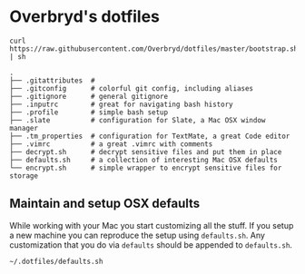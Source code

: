# Overbryd's dotfiles

```
curl https://raw.githubusercontent.com/Overbryd/dotfiles/master/bootstrap.sh | sh
```

    .
    ├── .gitattributes  # 
    ├── .gitconfig      # colorful git config, including aliases
    ├── .gitignore      # general gitignore
    ├── .inputrc        # great for navigating bash history
    ├── .profile        # simple bash setup
    ├── .slate          # configuration for Slate, a Mac OSX window manager
    ├── .tm_properties  # configuration for TextMate, a great Code editor
    ├── .vimrc          # a great .vimrc with comments
    ├── decrypt.sh      # decrypt sensitive files and put them in place
    ├── defaults.sh     # a collection of interesting Mac OSX defaults
    └── encrypt.sh      # simple wrapper to encrypt sensitive files for storage

## Maintain and setup OSX defaults

While working with your Mac you start customizing all the stuff. If you setup a new machine you can reproduce the setup using `defaults.sh`.
Any customization that you do via `defaults` should be appended to `defaults.sh`.

```bash
~/.dotfiles/defaults.sh
```
